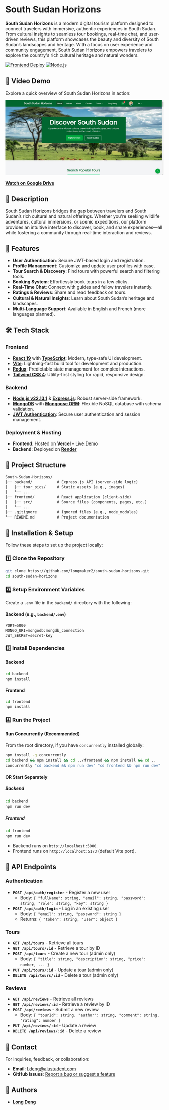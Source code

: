 # South Sudan Horizons

**South Sudan Horizons** is a modern digital tourism platform designed to connect travelers with immersive, authentic experiences in South Sudan. From cultural insights to seamless tour bookings, real-time chat, and user-driven reviews, this platform showcases the beauty and diversity of South Sudan’s landscapes and heritage. With a focus on user experience and community engagement, South Sudan Horizons empowers travelers to explore the country's rich cultural heritage and natural wonders.

[![Frontend Deploy](https://img.shields.io/badge/Vercel-Deployed-brightgreen)](https://south-sudan-horizons.vercel.app/)
[![Node.js](https://img.shields.io/badge/Node.js-v22.13.1-blue)](https://nodejs.org/)

## 🎥 Video Demo

Explore a quick overview of South Sudan Horizons in action:

[![Watch the Video](./backend/tour_pics/Horizons%20Screenshot.png)](https://drive.google.com/file/d/1FLqeuY16mD0g7nLZjQULC0XZv6Nn4dZ5/view?usp=sharing)

**[Watch on Google Drive](https://drive.google.com/file/d/1FLqeuY16mD0g7nLZjQULC0XZv6Nn4dZ5/view?usp=sharing)**

## 📝 Description

South Sudan Horizons bridges the gap between travelers and South Sudan’s rich cultural and natural offerings. Whether you're seeking wildlife adventures, cultural immersions, or scenic expeditions, our platform provides an intuitive interface to discover, book, and share experiences—all while fostering a community through real-time interaction and reviews.

## 🚀 Features

- **User Authentication**: Secure JWT-based login and registration.
- **Profile Management**: Customize and update user profiles with ease.
- **Tour Search & Discovery**: Find tours with powerful search and filtering tools.
- **Booking System**: Effortlessly book tours in a few clicks.
- **Real-Time Chat**: Connect with guides and fellow travelers instantly.
- **Ratings & Reviews**: Share and read feedback on tours.
- **Cultural & Natural Insights**: Learn about South Sudan’s heritage and landscapes.
- **Multi-Language Support**: Available in English and French (more languages planned).

## 🛠️ Tech Stack

### Frontend

- **[React 19](https://react.dev/)** with **[TypeScript](https://www.typescriptlang.org/)**: Modern, type-safe UI development.
- **[Vite](https://vitejs.dev/)**: Lightning-fast build tool for development and production.
- **[Redux](https://redux.js.org/)**: Predictable state management for complex interactions.
- **[Tailwind CSS 4](https://tailwindcss.com/)**: Utility-first styling for rapid, responsive design.

### Backend

- **[Node.js v22.13.1](https://nodejs.org/)** & **[Express.js](https://expressjs.com/)**: Robust server-side framework.
- **[MongoDB](https://www.mongodb.com/)** with **[Mongoose ORM](https://mongoosejs.com/)**: Flexible NoSQL database with schema validation.
- **[JWT Authentication](https://jwt.io/)**: Secure user authentication and session management.

### Deployment & Hosting

- **Frontend**: Hosted on **[Vercel](https://south-sudan-horizons.vercel.app/)** – [Live Demo](https://south-sudan-horizons.vercel.app/)
- **Backend**: Deployed on **[Render](https://render.com/)**

## 📂 Project Structure

```plaintext
South-Sudan-Horizons/
├── backend/           # Express.js API (server-side logic)
│   ├── tour_pics/     # Static assets (e.g., images)
│   └── ...
├── frontend/          # React application (client-side)
│   ├── src/           # Source files (components, pages, etc.)
│   └── ...
├── .gitignore         # Ignored files (e.g., node_modules)
└── README.md          # Project documentation
```

## 🔧 Installation & Setup

Follow these steps to set up the project locally:

### 1️⃣ Clone the Repository

```bash
git clone https://github.com/longmaker2/south-sudan-horizons.git
cd south-sudan-horizons
```

### 2️⃣ Setup Environment Variables

Create a `.env` file in the `backend/` directory with the following:

#### Backend (e.g., `backend/.env`)

```plaintext
PORT=5000
MONGO_URI=mongodb:mongdb_connection
JWT_SECRET=secret-key
```

### 3️⃣ Install Dependencies

#### Backend

```bash
cd backend
npm install
```

#### Frontend

```bash
cd frontend
npm install
```

### 4️⃣ Run the Project

#### Run Concurrently (Recommended)

From the root directory, if you have `concurrently` installed globally:

```bash
npm install -g concurrently
cd backend && npm install && cd ../frontend && npm install && cd ..
concurrently "cd backend && npm run dev" "cd frontend && npm run dev"
```

#### OR Start Separately

##### Backend

```bash
cd backend
npm run dev
```

##### Frontend

```bash
cd frontend
npm run dev
```

- Backend runs on `http://localhost:5000`.
- Frontend runs on `http://localhost:5173` (default Vite port).

## 📌 API Endpoints

### Authentication

- **`POST /api/auth/register`** - Register a new user
  - Body: `{ "fullName": string, "email": string, "password": string, "role": string, "key": string }`
- **`POST /api/auth/login`** - Log in an existing user
  - Body: `{ "email": string, "password": string }`
  - Returns: `{ "token": string, "user": object }`

### Tours

- **`GET /api/tours`** - Retrieve all tours
- **`GET /api/tours/:id`** - Retrieve a tour by ID
- **`POST /api/tours`** - Create a new tour (admin only)
  - Body: `{ "title": string, "description": string, "price": number, ... }`
- **`PUT /api/tours/:id`** - Update a tour (admin only)
- **`DELETE /api/tours/:id`** - Delete a tour (admin only)

### Reviews

- **`GET /api/reviews`** - Retrieve all reviews
- **`GET /api/reviews/:id`** - Retrieve a review by ID
- **`POST /api/reviews`** - Submit a new review
  - Body: `{ "tourId": string, "author": string, "comment": string, "rating": number }`
- **`PUT /api/reviews/:id`** - Update a review
- **`DELETE /api/reviews/:id`** - Delete a review

## 📩 Contact

For inquiries, feedback, or collaboration:

- **Email**: [l.deng@alustudent.com](mailto:l.deng@alustudent.com)
- **GitHub Issues**: [Report a bug or suggest a feature](https://github.com/longmaker2/south-sudan-horizons/issues)

## 👤 Authors

- **[Long Deng](https://github.com/longmaker2)**
